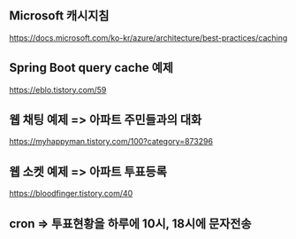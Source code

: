 ## Microsoft 캐시지침
https://docs.microsoft.com/ko-kr/azure/architecture/best-practices/caching

## Spring Boot query cache 예제
https://eblo.tistory.com/59

## 웹 채팅 예제 => 아파트 주민들과의 대화
https://myhappyman.tistory.com/100?category=873296

## 웹 소켓 예제 => 아파트 투표등록
https://bloodfinger.tistory.com/40

## cron => 투표현황을 하루에 10시, 18시에 문자전송 
